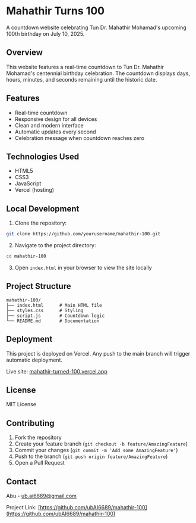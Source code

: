 # Mahathir Turns 100

A countdown website celebrating Tun Dr. Mahathir Mohamad's upcoming 100th birthday on July 10, 2025.

## Overview

This website features a real-time countdown to Tun Dr. Mahathir Mohamad's centennial birthday celebration. The countdown displays days, hours, minutes, and seconds remaining until the historic date.

## Features

- Real-time countdown
- Responsive design for all devices
- Clean and modern interface
- Automatic updates every second
- Celebration message when countdown reaches zero

## Technologies Used

- HTML5
- CSS3
- JavaScript
- Vercel (hosting)

## Local Development

1. Clone the repository:
```bash
git clone https://github.com/yourusername/mahathir-100.git
```

2. Navigate to the project directory:
```bash
cd mahathir-100
```

3. Open `index.html` in your browser to view the site locally

## Project Structure

```
mahathir-100/
├── index.html      # Main HTML file
├── styles.css      # Styling
├── script.js       # Countdown logic
└── README.md       # Documentation
```

## Deployment

This project is deployed on Vercel. Any push to the main branch will trigger automatic deployment.

Live site: [mahathir-turned-100.vercel.app](https://mahathir-turned-100.vercel.app)

## License

MIT License

## Contributing

1. Fork the repository
2. Create your feature branch (`git checkout -b feature/AmazingFeature`)
3. Commit your changes (`git commit -m 'Add some AmazingFeature'`)
4. Push to the branch (`git push origin feature/AmazingFeature`)
5. Open a Pull Request

## Contact

Abu - [ub.ai6689@gmail.com](ub.ai6689@gmail.com)

Project Link: [https://github.com/ubAI6689/mahathir-100](https://github.com/ubAI6689/mahathir-100)
